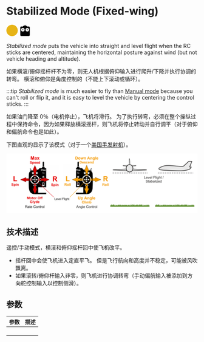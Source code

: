 <Redirect to="../flight_modes_fw/stabilized" />

# Stabilized Mode (Fixed-wing)

[<img src="../../assets/site/difficulty_medium.png" title="中等飞行难度" width="30px" />](../getting_started/flight_modes.md#key_difficulty)&nbsp;[<img src="../../assets/site/remote_control.svg" title="需要手动或遥控控制" width="30px" />](../getting_started/flight_modes.md#key_manual)&nbsp;

*Stabilized mode*  puts the vehicle into straight and level flight when the RC sticks are centered, maintaining the horizontal posture against wind (but not vehicle heading and altitude).

如果横滚/俯仰摇杆杆不为零，则无人机根据俯仰输入进行爬升/下降并执行协调的转弯。 横滚和俯仰是角度控制的（不能上下滚动或循环）。

:::tip
*Stabilized mode* is much easier to fly than [Manual mode](../flight_modes_fw/manual.md) because you can't roll or flip it, and it is easy to level the vehicle by centering the control sticks. :::

如果油门降至 0％（电机停止），飞机将滑行。 为了执行转弯，必须在整个操纵过程中保持命令，因为如果释放横滚摇杆，则飞机将停止转动并自行调平（对于俯仰和偏航命令也是如此）。

下图直观的显示了该模式（对于一个[美国手发射机](../getting_started/rc_transmitter_receiver.md#transmitter_modes)）。

![固定翼手动飞行](../../assets/flight_modes/manual_stabilized_FW.png)


## 技术描述

遥控/手动模式，横滚和俯仰摇杆回中使飞机改平。
* 摇杆回中会使飞机进入定直平飞。 但是飞行航向和高度并不稳定，可能被风吹飘离。
* 如果滚转/俯仰杆输入非零，则飞机进行协调转弯（手动偏航输入被添加到方向舵控制输入以控制侧滑）。

## 参数

| 参数     | 描述 |
| ------ | -- |
| &nbsp; |    | 

<!-- this document needs to be extended -->
